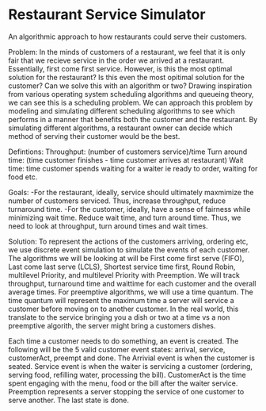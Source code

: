 # Restaurant Service Simulator
An algorithmic approach to how restaurants could serve their customers.

Problem:
In the minds of customers of a restaurant, we feel that it is only fair that we recieve service in the order we arrived at a restaurant. Essentially, first come first service.  However, is this the most optimal solution for the restaurant? Is this even the most opitimal solution for the customer? Can we solve this with an algorithm or two?  Drawing inspiration from various operating system scheduling algorithms and queueing theory, we can see this is a scheduling problem. We can approach this problem by modeling and simulating different scheduling algorithms to see which performs in a manner that benefits both the customer and the restaurant. By simulating different algorithms, a restaurant owner can decide which method of serving their customer would be the best.

Defintions:
Throughput: (number of customers service)/time
Turn around time: (time customer finishes - time customer arrives at restaurant)
Wait time: time customer spends waiting for a waiter ie ready to order, waiting for food etc.

Goals:
-For the restaurant, ideally, service should ultimately maxmimize the number of customers serviced. Thus, increase throughput, reduce turnaround time.
-For the customer, ideally, have a sense of fairness while minimizing wait time. Reduce wait time, and turn around time.
Thus, we need to look at throughput, turn around times and wait times.

Solution:
To represent the actions of the customers arriving, ordering etc, we use discrete event simulation to simulate the events of each customer. The algorithms we will be looking at will be First come first serve (FIFO), Last come last serve (LCLS), Shortest service time first, Round Robin, multilevel Priority, and multilevel Priority with Preemption. We will track throughput, turnaround time and waittime for each customer and the overall average times.  For preemptive algorithms, we will use a time quantum. The time quantum will represent the maximum time a server will service a customer before moving on to another customer.  In the real world, this translate to the service bringing you a dish or two at a time vs a non preemptive algorith, the server might bring a customers dishes.

Each time a customer needs to do something, an event is created.  The following will be the 5 valid customer event states: arrival, service, customerAct, preempt and done.  The Arrivial event is when the customer is seated. Service event is when the waiter is servicing a customer (ordering, serving food, refilling water, processing the bill). CustomerAct is the time spent engaging with the menu, food or the bill after the waiter service. Preemption represents a server stopping the service of one customer to serve another. The last state is done.
